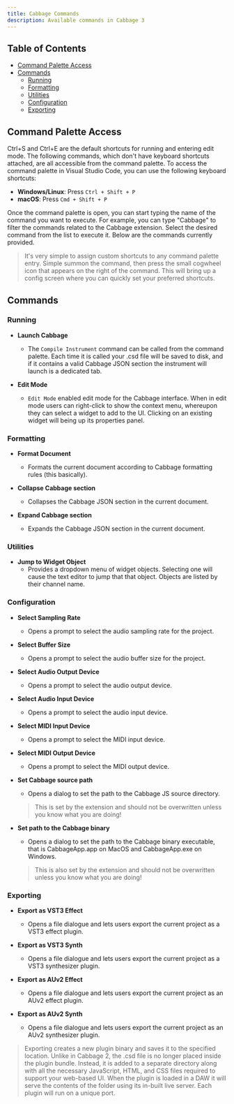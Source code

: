```yaml
---
title: Cabbage Commands
description: Available commands in Cabbage 3
---
```


## Table of Contents
- [Command Palette Access](#command-palette-access)
- [Commands](#commands)
  - [Running](#running)
  - [Formatting](#formatting)
  - [Utilities](#utilities)
  - [Configuration](#configuration)
  - [Exporting](#exporting)

## Command Palette Access
Ctrl+S and Ctrl+E are the default shortcuts for running and entering edit mode. The following commands, which don't have keyboard shortcuts attached, are all accessible from the command palette. To access the command palette in Visual Studio Code, you can use the following keyboard shortcuts:

- **Windows/Linux**: Press `Ctrl + Shift + P`
- **macOS**: Press `Cmd + Shift + P`

Once the command palette is open, you can start typing the name of the command you want to execute. For example, you can type "Cabbage" to filter the commands related to the Cabbage extension. Select the desired command from the list to execute it. Below are the commands currently provided. 

> It's very simple to assign custom shortcuts to any command palette entry. Simple summon the command, then press the small cogwheel icon that appears on the right of the command. This will bring up a config screen where you can quickly set your preferred shortcuts.  

## Commands

### Running

- **Launch Cabbage**
  - The `Compile Instrument` command can be called from the command palette. Each time it is called your .csd file will be saved to disk, and if it contains a valid Cabbage JSON section the instrument will launch is a dedicated tab.

- **Edit Mode**
  - `Edit Mode` enabled edit mode for the Cabbage interface. When in edit mode users can right-click to show the context menu, whereupon they can select a widget to add to the UI. Clicking on an existing widget will being up its properties panel.

### Formatting

- **Format Document**
  - Formats the current document according to Cabbage formatting rules (this basically).

- **Collapse Cabbage section**
  - Collapses the Cabbage JSON section in the current document.

- **Expand Cabbage section**
  - Expands the Cabbage JSON section in the current document.

### Utilities

- **Jump to Widget Object**
  - Provides a dropdown menu of widget objects. Selecting one will cause the text editor to jump that that object. Objects are listed by their channel name. 

### Configuration

- **Select Sampling Rate**
  - Opens a prompt to select the audio sampling rate for the project.

- **Select Buffer Size**
  - Opens a prompt to select the audio buffer size for the project.

- **Select Audio Output Device**
  - Opens a prompt to select the audio output device.

- **Select Audio Input Device**
  - Opens a prompt to select the audio input device.

- **Select MIDI Input Device**
  - Opens a prompt to select the MIDI input device.

- **Select MIDI Output Device**
  - Opens a prompt to select the MIDI output device.

- **Set Cabbage source path**
  - Opens a dialog to set the path to the Cabbage JS source directory. 
  > This is set by the extension and should not be overwritten unless you know what you are doing!

- **Set path to the Cabbage binary**
  - Opens a dialog to set the path to the Cabbage binary executable, that is CabbageApp.app on MacOS and CabbageApp.exe on Windows. 
  > This is also set by the extension and should not be overwritten unless you know what you are doing!

### Exporting

- **Export as VST3 Effect**
  - Opens a file dialogue and lets users export the current project as a VST3 effect plugin. 

- **Export as VST3 Synth**
  - Opens a file dialogue and lets users export the current project as a VST3 synthesizer plugin.

- **Export as AUv2 Effect**
  - Opens a file dialogue and lets users export the current project as an AUv2 effect plugin.

- **Export as AUv2 Synth**
  - Opens a file dialogue and lets users export the current project as an AUv2 synthesizer plugin.

> Exporting creates a new plugin binary and saves it to the specified location. Unlike in Cabbage 2, the .csd file is no longer placed inside the plugin bundle. Instead, it is added to a separate directory along with all the necessary JavaScript, HTML, and CSS files required to support your web-based UI. When the plugin is loaded in a DAW it will serve the contents of the folder using its in-built live server. Each plugin will run on a unique port. 